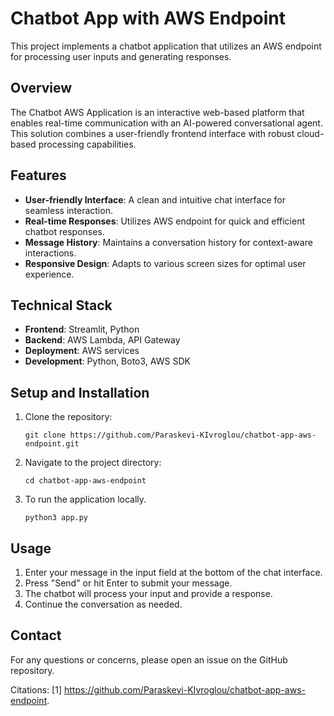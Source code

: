 # Chatbot App with AWS Endpoint

This project implements a chatbot application that utilizes an AWS endpoint for processing user inputs and generating responses.

## Overview

The Chatbot AWS Application is an interactive web-based platform that enables real-time communication with an AI-powered conversational agent. This solution combines a user-friendly frontend interface with robust cloud-based processing capabilities.

## Features

- **User-friendly Interface**: A clean and intuitive chat interface for seamless interaction.
- **Real-time Responses**: Utilizes AWS endpoint for quick and efficient chatbot responses.
- **Message History**: Maintains a conversation history for context-aware interactions.
- **Responsive Design**: Adapts to various screen sizes for optimal user experience.

## Technical Stack

- **Frontend**: Streamlit, Python
- **Backend**: AWS Lambda, API Gateway
- **Deployment**: AWS services
- **Development**: Python, Boto3, AWS SDK

## Setup and Installation

1. Clone the repository:
   ```
   git clone https://github.com/Paraskevi-KIvroglou/chatbot-app-aws-endpoint.git
   ```

2. Navigate to the project directory:
   ```
   cd chatbot-app-aws-endpoint
   ```

3. To run the application locally.
    ```
   python3 app.py
   ```

## Usage

1. Enter your message in the input field at the bottom of the chat interface.
2. Press "Send" or hit Enter to submit your message.
3. The chatbot will process your input and provide a response.
4. Continue the conversation as needed.

## Contact

For any questions or concerns, please open an issue on the GitHub repository.

Citations:
[1] https://github.com/Paraskevi-KIvroglou/chatbot-app-aws-endpoint.
